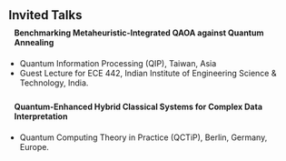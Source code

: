 <h1 id="invited-talks"></h1>
<h2 style="margin: 60px 0px 10px;">Invited Talks</h2>

<div class="justify-text" style="display: inline-block; margin-bottom: 20px;">
  <h4 style="margin: 0 10px 0;">Benchmarking Metaheuristic-Integrated QAOA against Quantum Annealing</h4>
</div>
<div class="justify-text-76" style="display: inline-block; margin-bottom: 20px;">
  <ul style="margin: 0 0 5px; width: 100%; box-sizing: border-box; padding-left: 20px; list-style-type: disc;">
    <li>Quantum Information Processing (QIP), Taiwan, Asia</li>
    <li>Guest Lecture for ECE 442, Indian Institute of Engineering Science & Technology, India.</li>
  </ul>
</div>

<div class="justify-text" style="display: inline-block; margin-bottom: 20px;">
  <h4 style="margin: 0 10px 0;">Quantum-Enhanced Hybrid Classical Systems for Complex Data Interpretation </h4>
</div>
<div class="justify-text-76" style="display: inline-block; margin-bottom: 20px;">
  <ul style="margin: 0 0 5px; width: 100%; box-sizing: border-box; padding-left: 20px; list-style-type: disc;">
    <li>Quantum Computing Theory in Practice (QCTiP), Berlin, Germany, Europe.</li>
  </ul>
</div>

